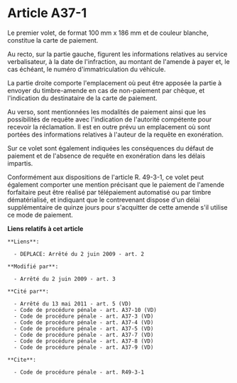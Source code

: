 # Article A37-1

Le premier volet, de format 100 mm x 186 mm et de couleur blanche, constitue la carte de paiement. 

Au recto, sur la partie gauche, figurent les informations relatives au service verbalisateur, à la date de l'infraction, au
montant de l'amende à payer et, le cas échéant, le numéro d'immatriculation du véhicule. 

La partie droite comporte l'emplacement où peut être apposée la partie à envoyer du timbre-amende en cas de non-paiement par
chèque, et l'indication du destinataire de la carte de paiement. 

Au verso, sont mentionnées les modalités de paiement ainsi que les possibilités de requête avec l'indication de l'autorité
compétente pour recevoir la réclamation. Il est en outre prévu un emplacement où sont portées des informations relatives à
l'auteur de la requête en exonération. 

Sur ce volet sont également indiquées les conséquences du défaut de paiement et de l'absence de requête en exonération dans
les délais impartis. 

Conformément aux dispositions de l'article R. 49-3-1, ce volet peut également comporter une mention précisant que le paiement
de l'amende forfaitaire peut être réalisé par télépaiement automatisé ou par timbre dématérialisé, et indiquant que le
contrevenant dispose d'un délai supplémentaire de quinze jours pour s'acquitter de cette amende s'il utilise ce mode de
paiement.

**Liens relatifs à cet article**

	**Liens**:

	  - DEPLACE: Arrêté du 2 juin 2009 - art. 2

	**Modifié par**:

	  - Arrêté du 2 juin 2009 - art. 3

	**Cité par**:

	  - Arrêté du 13 mai 2011 - art. 5 (VD)
	  - Code de procédure pénale - art. A37-10 (VD)
	  - Code de procédure pénale - art. A37-3 (VD)
	  - Code de procédure pénale - art. A37-4 (VD)
	  - Code de procédure pénale - art. A37-5 (VD)
	  - Code de procédure pénale - art. A37-7 (VD)
	  - Code de procédure pénale - art. A37-8 (VD)
	  - Code de procédure pénale - art. A37-9 (VD)

	**Cite**:

	  - Code de procédure pénale - art. R49-3-1
